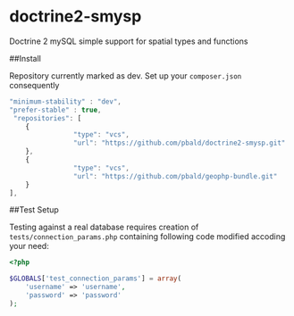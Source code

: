 # doctrine2-smysp
Doctrine 2 mySQL simple support for spatial types and functions

##Install

Repository currently marked as dev. Set up your ```composer.json``` consequently

```javascript
"minimum-stability" : "dev",
"prefer-stable" : true,
 "repositories": [
    {
                "type": "vcs",
                "url": "https://github.com/pbald/doctrine2-smysp.git"
    },
    {
                "type": "vcs",
                "url": "https://github.com/pbald/geophp-bundle.git"
    }
],
```

##Test Setup

Testing against a real database requires creation of ```tests/connection_params.php``` containing following code modified accoding your need:

```php
<?php

$GLOBALS['test_connection_params'] = array(
    'username' => 'username',
    'password' => 'password'
);
```
